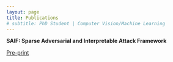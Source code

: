```yaml
---
layout: page
title: Publications
# subtitle: PhD Student | Computer Vision/Machine Learning
---
```


**SAIF: Sparse Adversarial and Interpretable Attack Framework**

[Pre-print](https://arxiv.org/abs/2212.07495)
